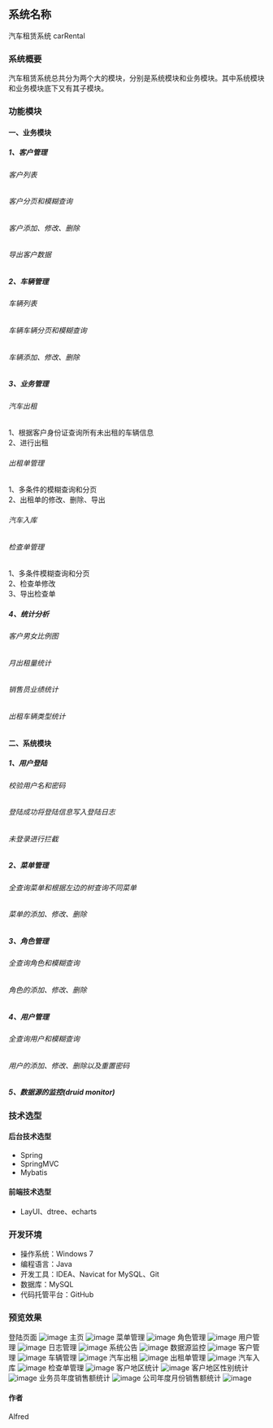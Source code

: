 ## 系统名称 
汽车租赁系统 carRental
### 系统概要
汽车租赁系统总共分为两个大的模块，分别是系统模块和业务模块。其中系统模块和业务模块底下又有其子模块。
### 功能模块
#### 一、业务模块
##### 1、客户管理
###### 客户列表
###### 客户分页和模糊查询
###### 客户添加、修改、删除
###### 导出客户数据
##### 2、车辆管理
###### 车辆列表
###### 车辆车辆分页和模糊查询
###### 车辆添加、修改、删除
##### 3、业务管理
###### 汽车出租
1、根据客户身份证查询所有未出租的车辆信息  
2、进行出租
###### 出租单管理
1、多条件的模糊查询和分页  
2、出租单的修改、删除、导出
###### 汽车入库
###### 检查单管理
1、多条件模糊查询和分页  
2、检查单修改  
3、导出检查单
##### 4、统计分析
###### 客户男女比例图
###### 月出租量统计
###### 销售员业绩统计
###### 出租车辆类型统计
#### 二、系统模块
##### 1、用户登陆
###### 校验用户名和密码
###### 登陆成功将登陆信息写入登陆日志
###### 未登录进行拦截
##### 2、菜单管理
###### 全查询菜单和根据左边的树查询不同菜单
###### 菜单的添加、修改、删除
##### 3、角色管理
###### 全查询角色和模糊查询
###### 角色的添加、修改、删除
##### 4、用户管理
###### 全查询用户和模糊查询
###### 用户的添加、修改、删除以及重置密码
##### 5、数据源的监控(druid monitor)

### 技术选型
#### 后台技术选型
* Spring
* SpringMVC
* Mybatis
#### 前端技术选型
* LayUI、dtree、echarts

### 开发环境
* 操作系统：Windows 7
* 编程语言：Java
* 开发工具：IDEA、Navicat for MySQL、Git
* 数据库：MySQL 
* 代码托管平台：GitHub

### 预览效果
登陆页面
![image](https://github.com/Alfred-09/carRental-alfred/blob/master/src/main/webapp/resources/images/carRental/login.PNG)
主页
![image](https://github.com/Alfred-09/carRental-alfred/blob/master/src/main/webapp/resources/images/carRental/index.PNG)
菜单管理
![image](https://github.com/Alfred-09/carRental-alfred/blob/master/src/main/webapp/resources/images/carRental/menu.PNG)
角色管理
![image](https://github.com/Alfred-09/carRental-alfred/blob/master/src/main/webapp/resources/images/carRental/角色管理.PNG)
用户管理
![image](https://github.com/Alfred-09/carRental-alfred/blob/master/src/main/webapp/resources/images/carRental/用户管理.PNG)
日志管理
![image](https://github.com/Alfred-09/carRental-alfred/blob/master/src/main/webapp/resources/images/carRental/日志管理.PNG)
系统公告
![image](https://github.com/Alfred-09/carRental-alfred/blob/master/src/main/webapp/resources/images/carRental/系统公告.PNG)
数据源监控
![image](https://github.com/Alfred-09/carRental-alfred/blob/master/src/main/webapp/resources/images/carRental/数据源监控.PNG)
客户管理
![image](https://github.com/Alfred-09/carRental-alfred/blob/master/src/main/webapp/resources/images/carRental/客户管理.PNG)
车辆管理
![image](https://github.com/Alfred-09/carRental-alfred/blob/master/src/main/webapp/resources/images/carRental/车辆管理.PNG)
汽车出租
![image](https://github.com/Alfred-09/carRental-alfred/blob/master/src/main/webapp/resources/images/carRental/汽车出租.PNG)
出租单管理
![image](https://github.com/Alfred-09/carRental-alfred/blob/master/src/main/webapp/resources/images/carRental/出租单管理.PNG)
汽车入库
![image](https://github.com/Alfred-09/carRental-alfred/blob/master/src/main/webapp/resources/images/carRental/汽车入库.PNG)
检查单管理
![image](https://github.com/Alfred-09/carRental-alfred/blob/master/src/main/webapp/resources/images/carRental/检查单管理.PNG)
客户地区统计
![image](https://github.com/Alfred-09/carRental-alfred/blob/master/src/main/webapp/resources/images/carRental/客户地区统计.PNG)
客户地区性别统计
![image](https://github.com/Alfred-09/carRental-alfred/blob/master/src/main/webapp/resources/images/carRental/客户地区性别统计.PNG)
业务员年度销售额统计
![image](https://github.com/Alfred-09/carRental-alfred/blob/master/src/main/webapp/resources/images/carRental/业务员年度销售额统计.PNG)
公司年度月份销售额统计
![image](https://github.com/Alfred-09/carRental-alfred/blob/master/src/main/webapp/resources/images/carRental/公司年度月份销售额统计.PNG)


#### 作者
Alfred
